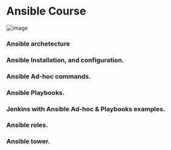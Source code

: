 # Ansible Course

![image](https://user-images.githubusercontent.com/24622526/48015639-98fa3300-e14f-11e8-880e-092f85d3f8a5.png)

### Ansible archetecture

### Ansible Installation, and configuration.

### Ansible Ad-hoc commands.

### Ansible Playbooks.

### Jenkins with Ansible Ad-hoc & Playbooks examples.

### Ansible roles.

### Ansible tower.
